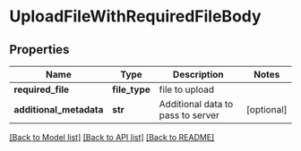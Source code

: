 # UploadFileWithRequiredFileBody

## Properties
Name | Type | Description | Notes
------------ | ------------- | ------------- | -------------
**required_file** | **file_type** | file to upload | 
**additional_metadata** | **str** | Additional data to pass to server | [optional] 

[[Back to Model list]](../README.md#documentation-for-models) [[Back to API list]](../README.md#documentation-for-api-endpoints) [[Back to README]](../README.md)


